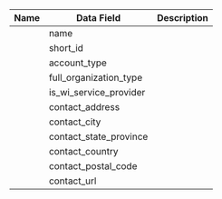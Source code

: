 | Name | Data Field  | Description  |
|---------------------------|--------------------------------------|-------------------------------------------------------------------------------------------------------------------------------------------------------|
||	name	||
||	short_id	||
||	account_type	||
||	full_organization_type	||
|	|is_wi_service_provider	||
|	|contact_address	||
|	|contact_city	||
|	|contact_state_province	||
|	|contact_country	||
|	|contact_postal_code	||
|	|contact_url	||
